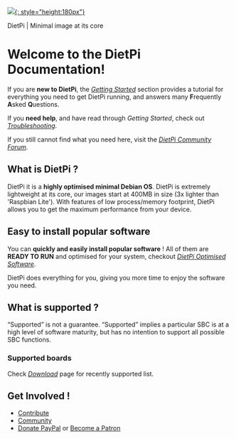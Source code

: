 [![](https://www.dietpi.com/images/Slider01.png){: style="height:180px"}](http://www.dietpi.com)

DietPi | Minimal image at its core

# Welcome to the DietPi Documentation!

If you are **new to DietPi**, the [_Getting Started_](user-guide_getting-started.md) section provides a tutorial for everything you need to get DietPi running, and answers many **F**requently **A**sked **Q**uestions.

If you **need help**, and have read through _Getting Started_, check out [_Troubleshooting_]().

If you still cannot find what you need here, visit the [_DietPi Community Forum_](https://dietpi.com/phpbb/viewforum.php?f=5).

## What is DietPi ?

DietPi it is a **highly optimised minimal Debian OS**. DietPi is extremely lightweight at its core, our images start at 400MB in size (3x lighter than 'Raspbian Lite'). With features of low process/memory footprint, DietPi allows you to get the maximum performance from your device.

## Easy to install popular software
You can **quickly and easily install popular software** ! All of them are **READY TO RUN** and optimised for your system, checkout [_DietPi Optimised Software_]().

DietPi does everything for you, giving you more time to enjoy the software you need.

## What is supported ?
“Supported” is not a guarantee. “Supported” implies a particular SBC is at a high level of software maturity, but has no intention to support all possible SBC functions.

### Supported boards
Check [_Download_](https://dietpi.com/#download) page for recently supported list.

## Get Involved ! #
* [Contribute](https://github.com/MichaIng/DietPi)
* [Community](https://dietpi.com/phpbb/viewforum.php?f=5)
* [Donate PayPal](https://www.paypal.com/cgi-bin/webscr?cmd=_s-xclick&hosted_button_id=6DVBECXRW3TAA) or [Become a Patron](https://www.patreon.com/bePatron?u=12464530)
